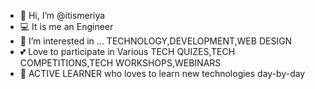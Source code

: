 - 👋 Hi, I’m @itismeriya
- 💻 It is me an Engineer
- 👀 I’m interested in ... TECHNOLOGY,DEVELOPMENT,WEB DESIGN
- 💕 Love to participate in Various TECH QUIZES,TECH COMPETITIONS,TECH WORKSHOPS,WEBINARS
- 🤞 ACTIVE LEARNER who loves to learn new technologies day-by-day
<!---
itismeriya/itismeriya is a ✨ special ✨ repository because its `README.md` (this file) appears on your GitHub profile.
You can click the Preview link to take a look at your changes.
--->
